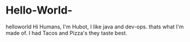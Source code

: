 # Hello-World-
helloworld 
Hi Humans,
I'm Hubot, I like java and dev-ops. thats what I'm made of.
I had Tacos and Pizza's they taste best.
